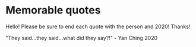 # Memorable quotes

Hello! Please be sure to end each quote with the person and 2020! Thanks!

"They said...they said...what did they say?!" - Yan Ching 2020
